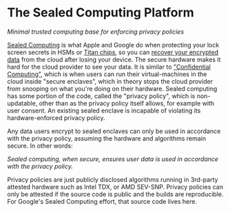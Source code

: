 # The Sealed Computing Platform
_Minimal trusted computing base for enforcing privacy policies_

[Sealed Computing](https://arxiv.org/abs/1906.07841)
is what Apple and Google do when protecting your lock screen secrets in HSMs or
[Titan
chips](https://security.googleblog.com/2018/10/building-titan-better-security-through.html),
so you can [recover your encrypted
data](https://developer.android.com/about/versions/pie/security/ckv-whitepaper)
from the cloud after losing your device.  The secure hardware makes it hard for
the cloud provider to see your data.  It is similar to ["Confidential
Computing"](https://cloud.google.com/confidential-computing), which is
when users can run their virtual-machines in the cloud inside "secure enclaves",
which in theory stops the cloud provider from snooping on what you're doing on
their hardware.  Sealed computing has some portion of the code, called the
"privacy policy", which is non-updatable, other than as the privacy policy
itself allows, for example with user consent.  An existing sealed enclave is
incapable of violating its hardware-enforced privacy policy.

Any data users encrypt to sealed enclaves can only be used in accordance with
the privacy policy, assuming the hardware and algorithms remain secure.  In
other words:

_Sealed computing, when secure, ensures user data is used in accordance with the
privacy policy._

Privacy policies are just publicly disclosed algorithms running in 3rd-party
attested hardware such as Intel TDX, or AMD SEV-SNP.  Privacy policies can only
be attested if the source code is public and the builds are reproducible.  For
Google's Sealed Computing effort, that source code lives here.
